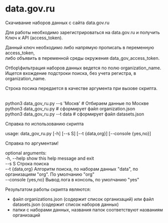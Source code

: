 # data.gov.ru
Скачивание наборов данных с сайта data.gov.ru

Для работы необходимо зарегистрироваться на data.gov.ru и получить Ключ к API (access_token).<br/>

Данный ключ необходимо либо напрямую прописать в переменную access_token, <br/>
либо объявить в переменной среды окружения data_gov_access_token.

Отбор\фильтрация наборов данных ведется по полю organization_name. <br/>
Ищется вхождение подстроки поиска, без учета регистра, в organization_name.

Строка посика передается в качестве аргумента при вызове скрипта.<br/><br/>

python3 data_gov_ru.py --s 'Москв'    # Отбираем данные по Москве<br/>
python3 data_gov_ru.py                # сформирует файл organization.json<br/>
python3 data_gov_ru.py --t data       # сформирует файл datasets.json<br/>



Справка по использованию скрипта

usage: data_gov_ru.py [-h] [--s S] [--t {data,org}] [--console {yes,no}]

Справка по аргументам!

optional arguments:<br/>
  -h, --help          show this help message and exit<br/>
  --s S               Строка поиска<br/>
  --t {data,org}      Алгоритм поиска, по наборам данных "data", по <br/>
                      организациям "org". По умолчанию "org" <br/>
  --console {yes,no}  Вывод лога в консоль, по умолчанию "yes" <br/>


Результатом работы скрипта являются:
 - файл organizations.json (содержит список организаций) или файл datasets.json (содержит список наборов данных)
 - папки с наборами данных, названия папок соответствуют названиям организаций
